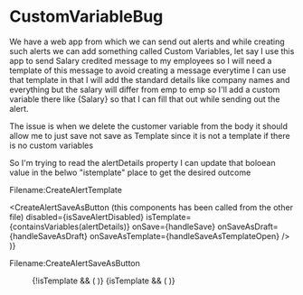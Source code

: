 # CustomVariableBug

We have a web app from which we can send out alerts and while creating such alerts we can add something called Custom Variables, let say I use this app to send Salary credited message to my employees so I will need a template of this message
to avoid creating a message everytime I can use that template in that I will add the standard details like company names and everything but the salary will differ from emp to emp so I'll add a custom variable there like {Salary} so that I can fill that out while sending out the alert.

The issue is when we delete the customer variable from the body it should allow me to just save not save as Template since it is not a template if there is no custom variables

So I'm trying to read the alertDetails property I can update that boloean value in the belwo "istemplate" place to get the desired outcome


Filename:CreateAlertTemplate

<CreateAlertSaveAsButton (this components has been called from the other file)
                                                    disabled={isSaveAlertDisabled}
                                                    isTemplate={containsVariables(alertDetails)}
                                                    onSave={handleSave}
                                                    onSaveAsDraft={handleSaveAsDraft}
                                                    onSaveAsTemplate={handleSaveAsTemplateOpen}
                                                />
                                            )}



Filename:CreateAlertSaveAsButton

<Menu>
                {!isTemplate && (
                    <MenuItem value={onSave} onClick={handleMenuItemClick} aria-labelledby="save_menu_item">
                        <MenuItemIcon>
                            <FloppyDiskOutlinedIcon />
                        </MenuItemIcon>
                        <MenuItemText id="save_menu_item">
                            <FormattedMessage {...commonTranslations.ng_common_save} />
                        </MenuItemText>
                    </MenuItem>
                )}
                {isTemplate && (
                    <MenuItem
                        value={onSaveAsTemplate}
                        onClick={handleMenuItemClick}
                        aria-labelledby="save_as_template_menu_item"
                    >
                        <MenuItemIcon>
                            <BoardIcon />
                        </MenuItemIcon>
                        <MenuItemText id="save_as_template_menu_item">
                            <FormattedMessage {...alertsTranslations.ng_alerts_saveAsTemplate} />
                        </MenuItemText>
                    </MenuItem>
                )}
            </Menu>
